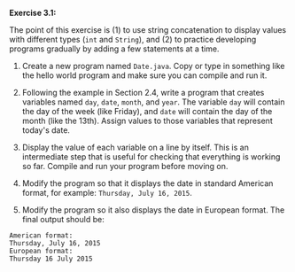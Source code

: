 **Exercise 3.1:**

The point of this exercise is (1) to use string concatenation to display values with different types (`int` and `String`), and (2) to practice developing programs gradually by adding a few statements at a time.



1.  Create a new program named `Date.java`.
Copy or type in something like the hello world program and make sure you can compile and run it.

1.  Following the example in Section 2.4, write a program that creates variables named `day`, `date`, `month`, and `year`.
The variable `day` will contain the day of the week (like Friday), and `date` will contain the day of the month (like the 13th).
Assign values to those variables that represent today's date.

1.  Display the value of each variable on a line by itself.
This is an intermediate step that is useful for checking that everything is working so far.
Compile and run your program before moving on.

1.  Modify the program so that it displays the date in standard American format, for example: `Thursday, July 16, 2015`.

1.  Modify the program so it also displays the date in European format.
The final output should be:

```code
American format:
Thursday, July 16, 2015
European format:
Thursday 16 July 2015
```